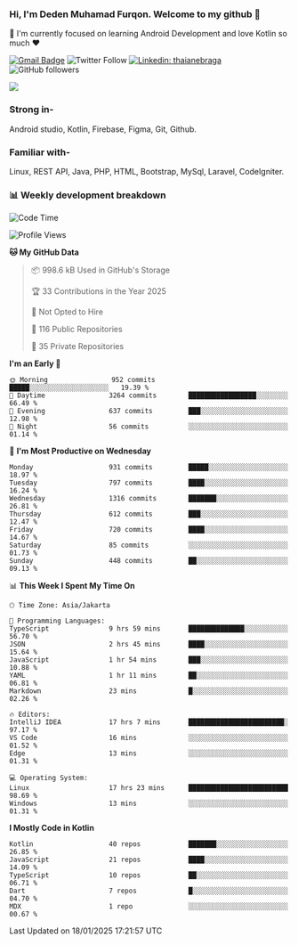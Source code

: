 ### Hi, I'm Deden Muhamad Furqon. Welcome to my github 👋

<!--
**furqoncreative/furqoncreative** is a ✨ _special_ ✨ repository because its `README.md` (this file) appears on your GitHub profile.

Here are some ideas to get you started:

- 🔭 I’m currently working on ...
- 👯 I’m looking to collaborate on ...
- 🤔 I’m looking for help with ...
- 💬 Ask me about ...
- 📫 How to reach me: ...
- 😄 Pronouns: ...
- ⚡ Fun fact: ...
-->

  🌱 I'm currently focused on learning Android Development and love Kotlin so much ❤ 

[![Gmail Badge](https://img.shields.io/badge/-furqoncreative24@gmail.com-c14438?style=flat-square&logo=Gmail&logoColor=white&link=mailto:furqoncreative24@gmail.com)](mailto:furqoncreative24@gmail.com)
![Twitter Follow](https://img.shields.io/twitter/follow/furqoncreative?label=Follow)
[![Linkedin: thaianebraga](https://img.shields.io/badge/-Deden_Muhamad_Furqon-blue?style=flat-square&logo=Linkedin&logoColor=white&link=https://www.linkedin.com/in/anmol-p-singh/)](https://www.linkedin.com/in/furqoncreative/)
![GitHub followers](https://img.shields.io/github/followers/furqoncreative?label=Follow&style=social)

<img src="https://github-readme-stats.sera5-dev.vercel.app/api?username=furqoncreative&hide=stars&show_icons=true&count_private=true&include_all_commits=true&title_color=#008080&icon_color=#008080&hide_border=true" width="">

### Strong in-

Android studio, Kotlin, Firebase, Figma, Git, Github.

### Familiar with-
Linux, REST API, Java, PHP, HTML, Bootstrap, MySql, Laravel, CodeIgniter.

### 📊 Weekly development breakdown

<!--START_SECTION:waka-->
![Code Time](http://img.shields.io/badge/Code%20Time-2%2C752%20hrs%2058%20mins-blue)

![Profile Views](http://img.shields.io/badge/Profile%20Views-1-blue)

**🐱 My GitHub Data** 

> 📦 998.6 kB Used in GitHub's Storage 
 > 
> 🏆 33 Contributions in the Year 2025
 > 
> 🚫 Not Opted to Hire
 > 
> 📜 116 Public Repositories 
 > 
> 🔑 35 Private Repositories 
 > 
**I'm an Early 🐤** 

```text
🌞 Morning                952 commits         █████░░░░░░░░░░░░░░░░░░░░   19.39 % 
🌆 Daytime                3264 commits        █████████████████░░░░░░░░   66.49 % 
🌃 Evening                637 commits         ███░░░░░░░░░░░░░░░░░░░░░░   12.98 % 
🌙 Night                  56 commits          ░░░░░░░░░░░░░░░░░░░░░░░░░   01.14 % 
```
📅 **I'm Most Productive on Wednesday** 

```text
Monday                   931 commits         █████░░░░░░░░░░░░░░░░░░░░   18.97 % 
Tuesday                  797 commits         ████░░░░░░░░░░░░░░░░░░░░░   16.24 % 
Wednesday                1316 commits        ███████░░░░░░░░░░░░░░░░░░   26.81 % 
Thursday                 612 commits         ███░░░░░░░░░░░░░░░░░░░░░░   12.47 % 
Friday                   720 commits         ████░░░░░░░░░░░░░░░░░░░░░   14.67 % 
Saturday                 85 commits          ░░░░░░░░░░░░░░░░░░░░░░░░░   01.73 % 
Sunday                   448 commits         ██░░░░░░░░░░░░░░░░░░░░░░░   09.13 % 
```


📊 **This Week I Spent My Time On** 

```text
🕑︎ Time Zone: Asia/Jakarta

💬 Programming Languages: 
TypeScript               9 hrs 59 mins       ██████████████░░░░░░░░░░░   56.70 % 
JSON                     2 hrs 45 mins       ████░░░░░░░░░░░░░░░░░░░░░   15.64 % 
JavaScript               1 hr 54 mins        ███░░░░░░░░░░░░░░░░░░░░░░   10.88 % 
YAML                     1 hr 11 mins        ██░░░░░░░░░░░░░░░░░░░░░░░   06.81 % 
Markdown                 23 mins             █░░░░░░░░░░░░░░░░░░░░░░░░   02.26 % 

🔥 Editors: 
IntelliJ IDEA            17 hrs 7 mins       ████████████████████████░   97.17 % 
VS Code                  16 mins             ░░░░░░░░░░░░░░░░░░░░░░░░░   01.52 % 
Edge                     13 mins             ░░░░░░░░░░░░░░░░░░░░░░░░░   01.31 % 

💻 Operating System: 
Linux                    17 hrs 23 mins      █████████████████████████   98.69 % 
Windows                  13 mins             ░░░░░░░░░░░░░░░░░░░░░░░░░   01.31 % 
```

**I Mostly Code in Kotlin** 

```text
Kotlin                   40 repos            ███████░░░░░░░░░░░░░░░░░░   26.85 % 
JavaScript               21 repos            ████░░░░░░░░░░░░░░░░░░░░░   14.09 % 
TypeScript               10 repos            ██░░░░░░░░░░░░░░░░░░░░░░░   06.71 % 
Dart                     7 repos             █░░░░░░░░░░░░░░░░░░░░░░░░   04.70 % 
MDX                      1 repo              ░░░░░░░░░░░░░░░░░░░░░░░░░   00.67 % 
```




 Last Updated on 18/01/2025 17:21:57 UTC
<!--END_SECTION:waka-->
